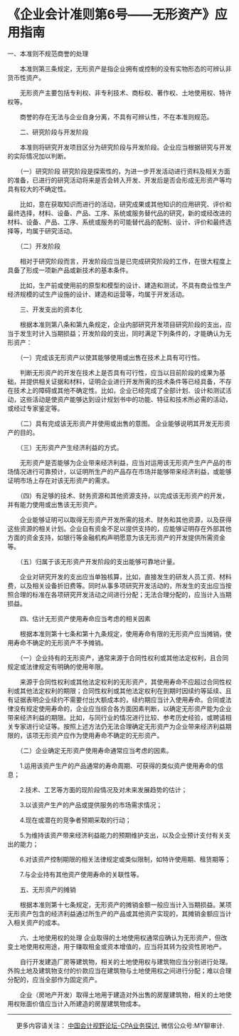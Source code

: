 ﻿《企业会计准则第6号——无形资产》应用指南
=====================

一、本准则不规范商誉的处理

　　本准则第三条规定，无形资产是指企业拥有或控制的没有实物形态的可辨认非货币性资产。

　　无形资产主要包括专利权、非专利技术、商标权、著作权、土地使用权、特许权等。

　　商誉的存在无法与企业自身分离，不具有可辨认性，不在本准则规范。

　　二、研究阶段与开发阶段

　　本准则将研究开发项目区分为研究阶段与开发阶段。企业应当根据研究与开发的实际情况加以判断。

　　（一）研究阶段 研究阶段是探索性的，为进一步开发活动进行资料及相关方面的准备，已进行的研究活动将来是否会转入开发、开发后是否会形成无形资产等均具有较大的不确定性。

　　比如，意在获取知识而进行的活动，研究成果或其他知识的应用研究、评价和最终选择，材料、设备、产品、工序、系统或服务替代品的研究，新的或经改进的材料、设备、产品、工序、系统或服务的可能替代品的配制、设计、评价和最终选择等，均属于研究活动。

　　（二）开发阶段

　　相对于研究阶段而言，开发阶段应当是已完成研究阶段的工作，在很大程度上具备了形成一项新产品或新技术的基本条件。

　　比如，生产前或使用前的原型和模型的设计、建造和测试，不具有商业性生产经济规模的试生产设施的设计、建造和运营等，均属于开发活动。

　　三、开发支出的资本化

　　根据本准则第八条和第九条规定，企业内部研究开发项目研究阶段的支出，应当于发生时计入当期损益；开发阶段的支出，同时满足下列条件的，才能确认为无形资产：

　　（一）完成该无形资产以使其能够使用或出售在技术上具有可行性。

　　判断无形资产的开发在技术上是否具有可行性，应当以目前阶段的成果为基础，并提供相关证据和材料，证明企业进行开发所需的技术条件等已经具备，不存在技术上的障碍或其他不确定性。比如，企业已经完成了全部计划、设计和测试活动，这些活动是使资产能够达到设计规划书中的功能、特征和技术所必需的活动，或经过专家鉴定等。

　　（二）具有完成该无形资产并使用或出售的意图。 企业能够说明其开发无形资产的目的。

　　（三）无形资产产生经济利益的方式。

　　无形资产是否能够为企业带来经济利益，应当对运用该无形资产生产产品的市场情况进行可靠预计，以证明所生产的产品存在市场并能够带来经济利益，或能够证明市场上存在对该无形资产的需求。

　　（四）有足够的技术、财务资源和其他资源支持，以完成该无形资产的开发，并有能力使用或出售该无形资产。

　　企业能够证明可以取得无形资产开发所需的技术、财务和其他资源，以及获得这些资源的相关计划。企业自有资金不足以提供支持的，应能够证明存在外部其他方面的资金支持，如银行等金融机构声明愿意为该无形资产的开发提供所需资金等。

　　（五）归属于该无形资产开发阶段的支出能够可靠地计量。

　　企业对研究开发的支出应当单独核算，比如，直接发生的研发人员工资、材料费，以及相关设备折旧费等。同时从事多项研究开发活动的，所发生的支出应当按照合理的标准在各项研究开发活动之间进行分配；无法合理分配的，应当计入当期损益。

　　四、估计无形资产使用寿命应当考虑的相关因素

　　根据本准则第十七条和第十九条规定，使用寿命有限的无形资产应当摊销，使用寿命不确定的无形资产不予摊销。

　　（一）企业持有的无形资产，通常来源于合同性权利或其他法定权利，且合同规定或法律规定有明确的使用年限。

　　来源于合同性权利或其他法定权利的无形资产，其使用寿命不应超过合同性权利或其他法定权利的期限；合同性权利或其他法定权利在到期时因续约等延续、且有证据表明企业续约不需要付出大额成本的，续约期应当计入使用寿命。合同或法律没有规定使用寿命的，企业应当综合各方面因素判断，以确定无形资产能为企业带来经济利益的期限。比如，与同行业的情况进行比较、参考历史经验，或聘请相关专家进行论证等。按照上述方法仍无法合理确定无形资产为企业带来经济利益期限的，该项无形资产应作为使用寿命不确定的无形资产。

　　（二）企业确定无形资产使用寿命通常应当考虑的因素。

　　1.运用该资产生产的产品通常的寿命周期、可获得的类似资产使用寿命的信息；

　　2.技术、工艺等方面的现阶段情况及对未来发展趋势的估计；

　　3.以该资产生产的产品或提供服务的市场需求情况；

　　4.现在或潜在的竞争者预期采取的行动；

　　5.为维持该资产带来经济利益能力的预期维护支出，以及企业预计支付有关支出的能力；

　　6.对该资产控制期限的相关法律规定或类似限制，如特许使用期、租赁期等；

　　7.与企业持有其他资产使用寿命的关联性等。

　　五、无形资产的摊销

　　根据本准则第十七条规定，无形资产的摊销金额一般应当计入当期损益。某项无形资产包含的经济利益通过所生产的产品或其他资产实现的，其摊销金额应当计入相关资产的成本。

　　六、土地使用权的处理 企业取得的土地使用权通常应确认为无形资产，但改变土地使用权用途，用于赚取租金或资本增值的，应当将其转为投资性房地产。

　　自行开发建造厂房等建筑物，相关的土地使用权与建筑物应当分别进行处理。外购土地及建筑物支付的价款应当在建筑物与土地使用权之间进行分配；难以合理分配的，应当全部作为固定资产。

　　企业（房地产开发）取得土地用于建造对外出售的房屋建筑物，相关的土地使用权账面价值应当计入所建造的房屋建筑物成本。

* * *

     更多内容请关注： [中国会计视野论坛-CPA业务探讨.](https://bbs.esnai.com/thread-5354530-1-3.html) 微信公众号:MY聊审计.